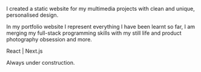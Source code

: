 I created a static website for my multimedia projects with clean and unique, personalised design.

In my portfolio website I represent everything I have been learnt so far, I am merging my full-stack programming skills with my still life and product
photography obsession and more.

React | Next.js

Always under construction.